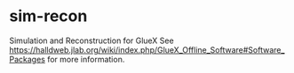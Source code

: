 # sim-recon
Simulation and Reconstruction for GlueX
See https://halldweb.jlab.org/wiki/index.php/GlueX_Offline_Software#Software_Packages for more information.
